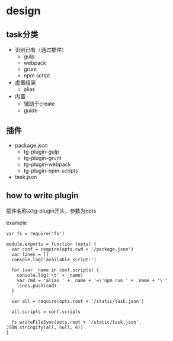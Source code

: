 # design

## task分类

- 识别已有（通过插件）
  - gulp
  - webpack
  - grunt
  - npm script
- 虚置组装
  - alias
- 内置
  - 辅助于create
  - guide
  
## 插件

- package.json
  - tg-plugin-gulp
  - tg-plugin-grunt
  - tg-plugin-webpack
  - tg-plugin-npm-scripts
- task.json

## how to write plugin

插件名称以tg-plugin开头，参数为opts

example

```
var fs = require('fs')

module.exports = function (opts) {
  var conf = require(opts.cwd + '/package.json')
  var lines = []
  console.log('available script:')

  for (var _name in conf.scripts) {
    console.log('\t' + _name)
    var cmd = 'alias ' + _name + '=\'npm run ' + _name + '\''
    lines.push(cmd)
  }
  
  var all = require(opts.root + '/static/task.json')
  
  all.scripts = conf.scripts
  
  fs.writeFileSync(opts.root + '/static/task.json',  JSON.stringify(all, null, 4))
}

```
